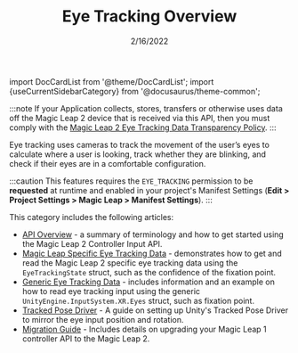 ﻿---
id: eye-tracking-overview
title: Eye Tracking Overview
sidebar_position: 1
date: 2/16/2022
tags: [Unity, Eye Tracking, Input, Overview]
keywords: [Unity, Eye Tracking, Input, Overview]
---
import DocCardList from '@theme/DocCardList';
import {useCurrentSidebarCategory} from '@docusaurus/theme-common';

:::note
If your Application collects, stores, transfers or otherwise uses data off the Magic Leap 2 device that is received via this API, then you must comply with the [Magic Leap 2 Eye Tracking Data Transparency Policy](https://www.magicleap.com/eye-tracking).
:::

Eye tracking uses cameras to track the movement of the user’s eyes to  calculate where a user is looking, track whether they are blinking, and check if their eyes are in a comfortable configuration.

:::caution
This features requires the `EYE_TRACKING` permission to be **requested** at runtime and enabled in your project's Manifest Settings (**Edit > Project Settings > Magic Leap > Manifest Settings**).
:::

This category includes the following articles:

- [API Overview](/docs/guides/unity/input/eye-tracking/eye-tracking-api-overview.md) - a summary of terminology and how to get started using the Magic Leap 2 Controller Input API.
- [Magic Leap Specific Eye Tracking Data](/docs/guides/unity/input/eye-tracking/eye-tracking-subsystem-extension.md) - demonstrates how to get and read the Magic Leap 2 specific eye tracking data using the `EyeTrackingState` struct, such as the confidence of the fixation point.
- [Generic Eye Tracking Data](/docs/guides/unity/input/eye-tracking/unity-input-system-eye-tracking-input.md) - includes information and an example on how to read eye tracking input using the generic `UnityEngine.InputSystem.XR.Eyes` struct, such as fixation point.
- [Tracked Pose Driver](/docs/guides/unity/input/eye-tracking/tracked-pose-driver-eye-tracking.md) - A guide on setting up Unity's Tracked Pose Driver to mirror the eye input position and rotation.
- [Migration Guide](/docs/guides/unity/input/eye-tracking/eye-tracking-porting-guide.md) - Includes details on upgrading your Magic Leap 1 controller API to the Magic Leap 2.

<DocCardList items={useCurrentSidebarCategory().items}/>
